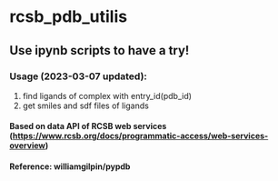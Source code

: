 # rcsb_pdb_utilis

## Use ipynb scripts to have a try!

### Usage (2023-03-07 updated):
1. find ligands of complex with entry_id(pdb_id)
2. get smiles and sdf files of ligands

#### Based on data API of RCSB web services (https://www.rcsb.org/docs/programmatic-access/web-services-overview)
#### Reference: williamgilpin/pypdb
